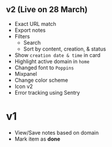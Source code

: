## v2 (Live on 28 March)

- Exact URL match
- Export notes
- Filters
  - Search
  - Sort by content, creation, & status
- Show `creation date & time` in card
- Highlight active domain in `home`
- Changed font to `Poppins`
- Mixpanel
- Change color scheme
- Icon v2
- Error tracking using Sentry

# v1

- View/Save notes based on domain
- Mark item as **done**
